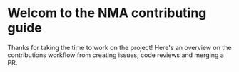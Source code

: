 # Welcom to the NMA contributing guide

Thanks for taking the time to work on the project! Here's an overview on the contributions workflow from creating issues, code reviews and merging a PR.
